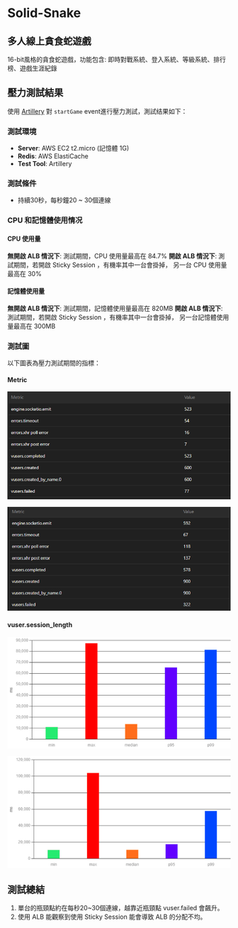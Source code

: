 # Solid-Snake

## 多人線上貪食蛇遊戲

16-bit風格的貪食蛇遊戲，功能包含: 即時對戰系統、登入系統、等級系統、排行榜、遊戲生涯紀錄

## 壓力測試結果

使用 [Artillery](https://www.artillery.io/) 對 `startGame` event進行壓力測試，測試结果如下：

### 測試環境

- **Server**: AWS EC2 t2.micro (記憶體 1G)
- **Redis**: AWS ElastiCache
- **Test Tool**: Artillery

### 測試條件

- 持續30秒，每秒鐘20 ~ 30個連線

### CPU 和記憶體使用情况

#### CPU 使用量

**無開啟 ALB 情況下**: 測試期間，CPU 使用量最高在 84.7%
**開啟 ALB 情況下**: 測試期間，若開啟 Sticky Session ，有機率其中一台會掛掉， 另一台 CPU 使用量最高在 30%

#### 記憶體使用量

**無開啟 ALB 情況下**: 測試期間，記憶體使用量最高在 820MB
**開啟 ALB 情況下**: 測試期間，若開啟 Sticky Session ，有機率其中一台會掛掉， 另一台記憶體使用量最高在 300MB

### 測試圖

以下圖表為壓力測試期間的指標：

#### Metric

![無開啟 ALB](./test/1s20.png)

![有開啟 ALB](./test/alb.png)

#### vuser.session_length

![無開啟 ALB](./test/1s20%20session.png)

![有開啟 ALB](./test/alb%20session.png)

## 測試總結

1. 單台的瓶頸點約在每秒20~30個連線，越靠近瓶頸點 vuser.failed 會飆升。
2. 使用 ALB 能觀察到使用 Sticky Session 能會導致 ALB 的分配不均。